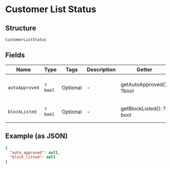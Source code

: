 
# Customer List Status

## Structure

`CustomerListStatus`

## Fields

| Name | Type | Tags | Description | Getter | Setter |
|  --- | --- | --- | --- | --- | --- |
| `autoApproved` | `?bool` | Optional | - | getAutoApproved(): ?bool | setAutoApproved(?bool autoApproved): void |
| `blockListed` | `?bool` | Optional | - | getBlockListed(): ?bool | setBlockListed(?bool blockListed): void |

## Example (as JSON)

```json
{
  "auto_approved": null,
  "block_listed": null
}
```

